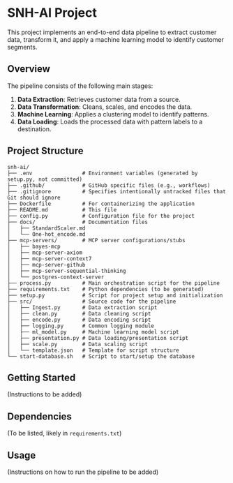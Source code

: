 # SNH-AI Project

This project implements an end-to-end data pipeline to extract customer data, transform it, and apply a machine learning model to identify customer segments.

## Overview

The pipeline consists of the following main stages:
1.  **Data Extraction**: Retrieves customer data from a source.
2.  **Data Transformation**: Cleans, scales, and encodes the data.
3.  **Machine Learning**: Applies a clustering model to identify patterns.
4.  **Data Loading**: Loads the processed data with pattern labels to a destination.

## Project Structure

```
snh-ai/
├── .env                # Environment variables (generated by setup.py, not committed)
├── .github/            # GitHub specific files (e.g., workflows)
├── .gitignore          # Specifies intentionally untracked files that Git should ignore
├── Dockerfile          # For containerizing the application
├── README.md           # This file
├── config.py           # Configuration file for the project
├── docs/               # Documentation files
│   ├── StandardScaler.md
│   └── One-hot_encode.md
├── mcp-servers/        # MCP server configurations/stubs
│   ├── bayes-mcp
│   ├── mcp-server-axiom
│   ├── mcp-server-context7
│   ├── mcp-server-github
│   ├── mcp-server-sequential-thinking
│   └── postgres-context-server
├── process.py          # Main orchestration script for the pipeline
├── requirements.txt    # Python dependencies (to be generated)
├── setup.py            # Script for project setup and initialization
├── src/                # Source code for the pipeline
│   ├── Ingest.py       # Data extraction script
│   ├── clean.py        # Data cleaning script
│   ├── encode.py       # Data encoding script
│   ├── logging.py      # Common logging module
│   ├── ml_model.py     # Machine learning model script
│   ├── presentation.py # Data loading/presentation script
│   ├── scale.py        # Data scaling script
│   └── template.json   # Template for script structure
└── start-database.sh   # Script to start/setup the database
```

## Getting Started

(Instructions to be added)

## Dependencies

(To be listed, likely in `requirements.txt`)

## Usage

(Instructions on how to run the pipeline to be added)

